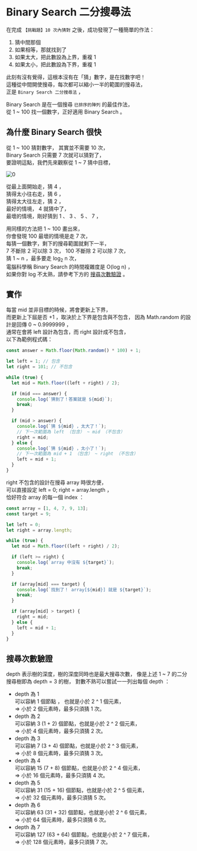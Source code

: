 # Binary Search 二分搜尋法

在完成 `【挑戰題】10 次內猜對` 之後，成功發現了一種簡單的作法：

1. 猜中間那個
2. 如果相等，那就找到了
3. 如果太大，把此數設為上界，重複 1
4. 如果太小，把此數設為下界，重複 1

此刻有沒有覺得，這根本沒有在「猜」數字，是在找數字吧！  
這種從中間開使搜尋，每次都可以縮小一半的範圍的搜尋法，  
正是 `Binary Search 二分搜尋法` ，

Binary Search 是在一個搜尋 `已排序的陣列` 的最佳作法，  
從 1 ~ 100 找一個數字，正好適用 Binary Search 。

## 為什麼 Binary Search 很快

從 1 ~ 100 猜對數字， 其實並不需要 10 次，  
Binary Search 只需要 7 次就可以猜對了，  
要證明這點，我們先來觀察從 1 ~ 7 猜中目標，

![0](https://wl00887404.github.io/ac-tips/binary-search/0.png)

從最上面開始走，猜 4 ，  
猜得太小往右走，猜 6 ，  
猜得太大往左走，猜 2 ，  
最好的情境， 4 就猜中了，  
最壞的情境，剛好猜到 1 、 3 、 5 、 7 ，

用同樣的方法把 1 ~ 100 畫出來，  
你會發現 100 最壞的情境是走 7 次，  
每猜一個數字，剩下的搜尋範圍就剩下一半，  
7 不斷除 2 可以除 3 次， 100 不斷除 2 可以除 7 次，  
猜 1 ~ n ，最多要走 log<sub>2</sub> n 次，  
電腦科學稱 Binary Search 的時間複雜度是 O(log n) ，  
如果你對 log 不太熟，請參考下方的 [搜尋次數驗證](#搜尋次數驗證) 。

## 實作

每當 mid 並非目標的時候，將會更新上下界，  
而更新上下屆是否 +1 ，取決於上下界是包含與不包含，
因為 Math.random 的設計是回傳 0 ~ 0.9999999 ，  
通常在會將 left 設計為包含，而 right 設計成不包含，  
以下為範例程式碼：

```javascript
const answer = Math.floor(Math.random() * 100) + 1;

let left = 1; // 包含
let right = 101; // 不包含

while (true) {
  let mid = Math.floor((left + right) / 2);

  if (mid === answer) {
    console.log(`猜到了！答案就是 ${mid}`);
    break;
  }

  if (mid > answer) {
    console.log(`猜 ${mid} ，太大了！`);
    // 下一次範圍為 left （包含） ~ mid （不包含）
    right = mid;
  } else {
    console.log(`猜 ${mid} ，太小了！`);
    // 下一次範圍為 mid + 1 （包含） ~ right （不包含）
    left = mid + 1;
  }
}
```

right 不包含的設計在搜尋 array 時很方便，  
可以直接設定 left = 0; right = array.length ，  
恰好符合 array 的每一個 index ：

```javascript
const array = [1, 4, 7, 9, 13];
const target = 9;

let left = 0;
let right = array.length;

while (true) {
  let mid = Math.floor((left + right) / 2);

  if (left >= right) {
    console.log(`array 中沒有 ${target}`);
    break;
  }

  if (array[mid] === target) {
    console.log(`找到了！ array[${mid}] 就是 ${target}`);
    break;
  }

  if (array[mid] > target) {
    right = mid;
  } else {
    left = mid + 1;
  }
}
```

## 搜尋次數驗證

depth 表示樹的深度，樹的深度同時也是最大搜尋次數，
像是上述 1 ~ 7 的二分搜尋樹即為 depth = 3 的樹，
對數不熟可以嘗試一一列出每個 depth ：

- depth 為 1  
  可以容納 1 個節點 ， 也就是小於 2 ^ 1 個元素，  
  => 小於 2 個元素時，最多只須猜 1 次。
- depth 為 2  
  可以容納 3 (1 + 2) 個節點，也就是小於 2 ^ 2 個元素，  
  => 小於 4 個元素時，最多只須猜 2 次。
- depth 為 3  
  可以容納 7 (3 + 4) 個節點，也就是小於 2 ^ 3 個元素，  
   => 小於 8 個元素時，最多只須猜 3 次。
- depth 為 4  
  可以容納 15 (7 + 8) 個節點，也就是小於 2 ^ 4 個元素，  
  => 小於 16 個元素時，最多只須猜 4 次。
- depth 為 5  
  可以容納 31 (15 + 16) 個節點，也就是小於 2 ^ 5 個元素，  
  => 小於 32 個元素時，最多只須猜 5 次。
- depth 為 6  
  可以容納 63 (31 + 32) 個節點，也就是小於 2 ^ 6 個元素，  
  => 小於 64 個元素時，最多只須猜 6 次。
- depth 為 7  
  可以容納 127 (63 + 64) 個節點，也就是小於 2 ^ 7 個元素，  
  => 小於 128 個元素時，最多只須猜 7 次。
